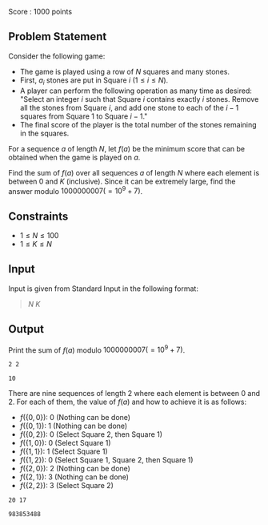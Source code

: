 Score : $1000$ points

## Problem Statement

Consider the following game:

- The game is played using a row of $N$ squares and many stones.
- First, $a_i$ stones are put in Square $i\ (1 \leq i \leq N)$.
- A player can perform the following operation as many time as desired: "Select an integer $i$ such that Square $i$ contains exactly $i$ stones. Remove all the stones from Square $i$, and add one stone to each of the $i-1$ squares from Square $1$ to Square $i-1$."
- The final score of the player is the total number of the stones remaining in the squares.

For a sequence $a$ of length $N$, let $f(a)$ be the minimum score that can be obtained when the game is played on $a$.

Find the sum of $f(a)$ over all sequences $a$ of length $N$ where each element is between $0$ and $K$ (inclusive).
Since it can be extremely large, find the answer modulo $1000000007 (= 10^9+7)$.

## Constraints

- $1 \leq N \leq 100$
- $1 \leq K \leq N$

## Input

Input is given from Standard Input in the following format:

> $N$ $K$

## Output

Print the sum of $f(a)$ modulo $1000000007 (= 10^9+7)$.

```input1
2 2
```

```output1
10
```

There are nine sequences of length $2$ where each element is between $0$ and $2$. For each of them, the value of $f(a)$ and how to achieve it is as follows:

- $f(\{0,0\})$: $0$ (Nothing can be done)
- $f(\{0,1\})$: $1$ (Nothing can be done)
- $f(\{0,2\})$: $0$ (Select Square $2$, then Square $1$)
- $f(\{1,0\})$: $0$ (Select Square $1$)
- $f(\{1,1\})$: $1$ (Select Square $1$)
- $f(\{1,2\})$: $0$ (Select Square $1$, Square $2$, then Square $1$)
- $f(\{2,0\})$: $2$ (Nothing can be done)
- $f(\{2,1\})$: $3$ (Nothing can be done)
- $f(\{2,2\})$: $3$ (Select Square $2$)

```input2
20 17
```

```output2
983853488
```